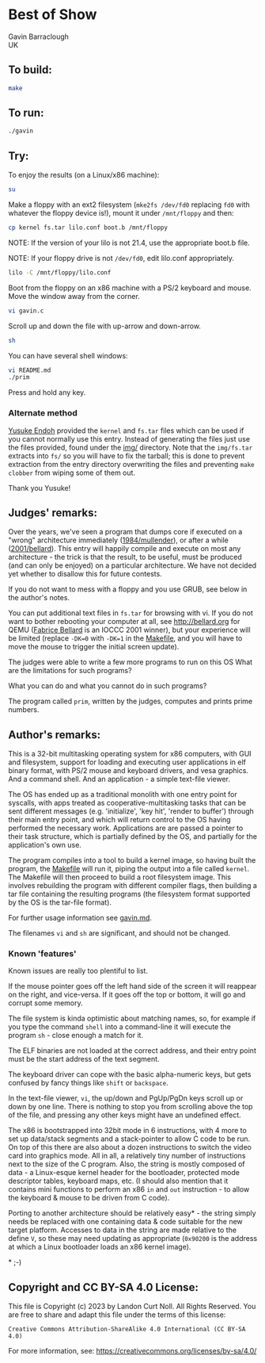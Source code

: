 # Best of Show

Gavin Barraclough  
UK


## To build:

```sh
make
```

## To run:

```sh
./gavin
```

## Try:

To enjoy the results (on a Linux/x86 machine):

```sh
su
```

Make a floppy with an ext2 filesystem (`mke2fs /dev/fd0` replacing `fd0` with
whatever the floppy device is!),  mount it under `/mnt/floppy` and then:


```sh
cp kernel fs.tar lilo.conf boot.b /mnt/floppy
```

NOTE: If the version of your lilo is not 21.4, use the appropriate boot.b file.

NOTE: If your floppy drive is not `/dev/fd0`, edit lilo.conf appropriately.

```sh
lilo -C /mnt/floppy/lilo.conf
```

Boot from the floppy on an x86 machine with a PS/2 keyboard and mouse.
Move the window away from the corner.

```sh
vi gavin.c
```

Scroll up and down the file with up-arrow and down-arrow.

```sh
sh
```

You can have several shell windows:

```sh
vi README.md
./prim
```

Press and hold any key.

### Alternate method

[Yusuke Endoh](/winners.html#Yusuke_Endoh)  provided the `kernel` and `fs.tar`
files which can be used if you cannot normally use this entry. Instead of
generating the files just use the files provided, found under the [img/](img/)
directory. Note that the `img/fs.tar` extracts into `fs/` so you will have to
fix the tarball; this is done to prevent extraction from the entry directory
overwriting the files and preventing `make clobber` from wiping some of them
out.

Thank you Yusuke!


## Judges' remarks:

Over the years, we've seen a program that dumps core if executed on a "wrong"
architecture immediately ([1984/mullender](/1984/mullender/mullender.c)), or
after a while ([2001/bellard](/2001/bellard/bellard.c)). This entry will happily
compile and execute on most any architecture - the trick is that the result, to
be useful, must be produced (and can only be enjoyed) on a particular
architecture.  We have not decided yet whether to disallow this for future
contests.

If you do not want to mess with a floppy and you use GRUB, see below
in the author's notes.

You can put additional text files in `fs.tar` for browsing with vi.  If you do
not want to bother rebooting your computer at all, see <http://bellard.org> for
QEMU ([Fabrice Bellard](/winners.html#Fabrice_Bellard) is an IOCCC 2001 winner),
but your experience will be limited (replace `-DK=0` with `-DK=1` in the
[Makefile](Makefile), and you will have to move the mouse to trigger the initial
screen update).

The judges were able to write a few more programs to run on this OS
What are the limitations for such programs?

What you can do and what you cannot do in such programs?

The program called `prim`, written by the judges, computes and prints prime
numbers.

## Author's remarks:

This is a 32-bit multitasking operating system for x86 computers,
with GUI and filesystem, support for loading and executing user
applications in elf binary format, with PS/2 mouse and keyboard drivers,
and vesa graphics.  And a command shell.  And an application -
a simple text-file viewer.

The OS has ended up as a traditional monolith with one entry point
for syscalls, with apps treated as cooperative-multitasking tasks
that can be sent different messages (e.g. 'initialize', 'key hit',
'render to buffer') through their main entry point, and which will
return control to the OS having performed the necessary work.
Applications are are passed a pointer to their task structure,
which is partially defined by the OS, and partially for
the application's own use.

The program compiles into a tool to build a kernel image,
so having built the program, the [Makefile](Makefile) will run it,
piping the output into a file called `kernel`.
The Makefile will then proceed to build a root filesystem image.
This involves rebuilding the program with different compiler flags,
then building a tar file containing the resulting programs
(the filesystem format supported by the OS is the tar-file format).

For further usage information see [gavin.md](gavin.md).

The filenames `vi` and `sh` are significant, and should not be changed.

### Known 'features'

Known issues are really too plentiful to list.

If the mouse pointer goes off the left hand side of the screen
it will reappear on the right, and vice-versa.
If it goes off the top or bottom, it will go and corrupt some memory.

The file system is kinda optimistic about matching names, so,
for example if you type the command `shell` into a command-line
it will execute the program `sh` - close enough a match for it.

The ELF binaries are not loaded at the correct address, and their entry point
must be the start address of the text segment.

The keyboard driver can cope with the basic alpha-numeric keys,
but gets confused by fancy things like `shift` or `backspace`.

In the text-file viewer, `vi`, the up/down and PgUp/PgDn keys
scroll up or down by one line.  There is nothing to stop you
from scrolling above the top of the file, and pressing any
other keys might have an undefined effect.

The x86 is bootstrapped into 32bit mode in 6 instructions, with 4 more to set up
data/stack segments and a stack-pointer to allow C code to be run.  On top of
this there are also about a dozen instructions to switch the video card into
graphics mode.  All in all, a relatively tiny number of instructions next to the
size of the C program.  Also, the string is mostly composed of data - a
Linux-esque kernel header for the bootloader, protected mode descriptor tables,
keyboard maps, etc.  (I should also mention that it contains mini functions to
perform an x86 `in` and `out` instruction - to allow the keyboard & mouse to be
driven from C code).

Porting to another architecture should be relatively easy\* -
the string simply needs be replaced with one containing
data & code suitable for the new target platform.
Accesses to data in the string are made relative to the define `V`,
so these may need updating as appropriate (`0x90200` is the address
at which a Linux bootloader loads an x86 kernel image).

\* ;-)

## Copyright and CC BY-SA 4.0 License:

This file is Copyright (c) 2023 by Landon Curt Noll.  All Rights Reserved.
You are free to share and adapt this file under the terms of this license:

    Creative Commons Attribution-ShareAlike 4.0 International (CC BY-SA 4.0)

For more information, see: https://creativecommons.org/licenses/by-sa/4.0/
